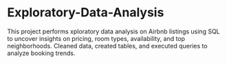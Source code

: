 # Exploratory-Data-Analysis
This project performs xploratory data analysis on Airbnb listings using SQL to uncover insights on pricing, room types, availability, and top neighborhoods. Cleaned data, created tables, and executed queries to analyze booking trends.
